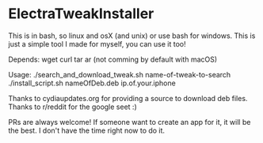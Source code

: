 # ElectraTweakInstaller

This is in bash, so linux and osX (and unix) or use bash for windows.
This is just a simple tool I made for myself, you can use it too!

Depends:
wget
curl
tar
ar (not comming by default with macOS)

Usage:
./search_and_download_tweak.sh name-of-tweak-to-search
./install_script.sh nameOfDeb.deb ip.of.your.iphone

Thanks to cydiaupdates.org for providing a source to download deb files.
Thanks to r/reddit for the google seet :)

PRs are always welcome!
If someone want to create an app for it, it will be the best. I don't have the time right now to do it.
